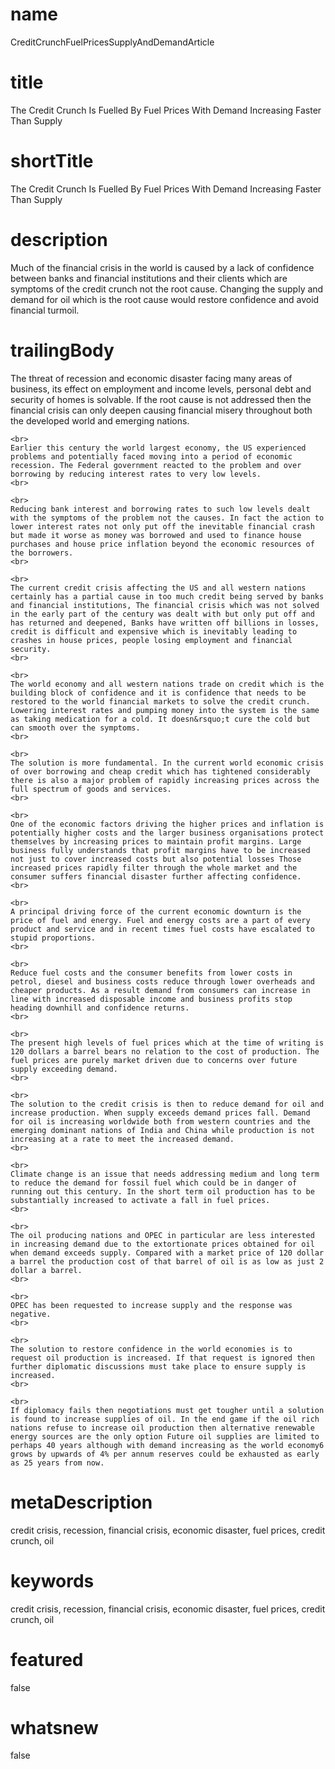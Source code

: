# name
CreditCrunchFuelPricesSupplyAndDemandArticle

# title
The Credit Crunch Is Fuelled By Fuel Prices With Demand Increasing Faster Than Supply 

# shortTitle
The Credit Crunch Is Fuelled By Fuel Prices With Demand Increasing Faster Than Supply 

# description
<p>Much of the financial crisis in the world is caused by a lack of confidence between banks and financial institutions and their clients which are symptoms of the credit crunch not the root cause. Changing the supply and demand for oil which is the root cause would restore confidence and avoid financial turmoil.</p>

# trailingBody
<p>
    The threat of recession and economic disaster facing many areas of business, its effect on employment and income levels, personal debt and security of homes is solvable. If the root cause is not addressed then the financial crisis can only deepen causing financial misery throughout both the developed world and emerging nations.
    <br>
     
    <br>
    Earlier this century the world largest economy, the US experienced problems and potentially faced moving into a period of economic recession. The Federal government reacted to the problem and over borrowing by reducing interest rates to very low levels.
    <br>
     
    <br>
    Reducing bank interest and borrowing rates to such low levels dealt with the symptoms of the problem not the causes. In fact the action to lower interest rates not only put off the inevitable financial crash but made it worse as money was borrowed and used to finance house purchases and house price inflation beyond the economic resources of the borrowers.
    <br>
     
    <br>
    The current credit crisis affecting the US and all western nations certainly has a partial cause in too much credit being served by banks and financial institutions, The financial crisis which was not solved in the early part of the century was dealt with but only put off and has returned and deepened, Banks have written off billions in losses, credit is difficult and expensive which is inevitably leading to crashes in house prices, people losing employment and financial security.
    <br>
     
    <br>
    The world economy and all western nations trade on credit which is the building block of confidence and it is confidence that needs to be restored to the world financial markets to solve the credit crunch. Lowering interest rates and pumping money into the system is the same as taking medication for a cold. It doesn&rsquo;t cure the cold but can smooth over the symptoms.
    <br>
     
    <br>
    The solution is more fundamental. In the current world economic crisis of over borrowing and cheap credit which has tightened considerably there is also a major problem of rapidly increasing prices across the full spectrum of goods and services.
    <br>
     
    <br>
    One of the economic factors driving the higher prices and inflation is potentially higher costs and the larger business organisations protect themselves by increasing prices to maintain profit margins. Large business fully understands that profit margins have to be increased not just to cover increased costs but also potential losses Those increased prices rapidly filter through the whole market and the consumer suffers financial disaster further affecting confidence.
    <br>
     
    <br>
    A principal driving force of the current economic downturn is the price of fuel and energy. Fuel and energy costs are a part of every product and service and in recent times fuel costs have escalated to stupid proportions.
    <br>
     
    <br>
    Reduce fuel costs and the consumer benefits from lower costs in petrol, diesel and business costs reduce through lower overheads and cheaper products. As a result demand from consumers can increase in line with increased disposable income and business profits stop heading downhill and confidence returns.
    <br>
     
    <br>
    The present high levels of fuel prices which at the time of writing is 120 dollars a barrel bears no relation to the cost of production. The fuel prices are purely market driven due to concerns over future supply exceeding demand.
    <br>
     
    <br>
    The solution to the credit crisis is then to reduce demand for oil and increase production. When supply exceeds demand prices fall. Demand for oil is increasing worldwide both from western countries and the emerging dominant nations of India and China while production is not increasing at a rate to meet the increased demand.
    <br>
     
    <br>
    Climate change is an issue that needs addressing medium and long term to reduce the demand for fossil fuel which could be in danger of running out this century. In the short term oil production has to be substantially increased to activate a fall in fuel prices.
    <br>
     
    <br>
    The oil producing nations and OPEC in particular are less interested in increasing demand due to the extortionate prices obtained for oil when demand exceeds supply. Compared with a market price of 120 dollar a barrel the production cost of that barrel of oil is as low as just 2 dollar a barrel.
    <br>
     
    <br>
    OPEC has been requested to increase supply and the response was negative.
    <br>
     
    <br>
    The solution to restore confidence in the world economies is to request oil production is increased. If that request is ignored then further diplomatic discussions must take place to ensure supply is increased.
    <br>
     
    <br>
    If diplomacy fails then negotiations must get tougher until a solution is found to increase supplies of oil. In the end game if the oil rich nations refuse to increase oil production then alternative renewable energy sources are the only option Future oil supplies are limited to perhaps 40 years although with demand increasing as the world economy6 grows by upwards of 4% per annum reserves could be exhausted as early as 25 years from now.
</p>


# metaDescription
credit crisis, recession, financial crisis, economic disaster, fuel prices, credit crunch, oil

# keywords
credit crisis, recession, financial crisis, economic disaster, fuel prices, credit crunch, oil

# featured
false

# whatsnew
false
